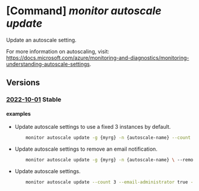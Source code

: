 # [Command] _monitor autoscale update_

Update an autoscale setting.

For more information on autoscaling, visit: https://docs.microsoft.com/azure/monitoring-and-diagnostics/monitoring-understanding-autoscale-settings.

## Versions

### [2022-10-01](/Resources/mgmt-plane/L3N1YnNjcmlwdGlvbnMve30vcmVzb3VyY2Vncm91cHMve30vcHJvdmlkZXJzL21pY3Jvc29mdC5pbnNpZ2h0cy9hdXRvc2NhbGVzZXR0aW5ncy97fQ==/2022-10-01.xml) **Stable**

<!-- mgmt-plane /subscriptions/{}/resourcegroups/{}/providers/microsoft.insights/autoscalesettings/{} 2022-10-01 -->

#### examples

- Update autoscale settings to use a fixed 3 instances by default.
    ```bash
        monitor autoscale update -g {myrg} -n {autoscale-name} --count 3
    ```

- Update autoscale settings to remove an email notification.
    ```bash
        monitor autoscale update -g {myrg} -n {autoscale-name} \ --remove-action email bob@contoso.com
    ```

- Update autoscale settings.
    ```bash
        monitor autoscale update --count 3 --email-administrator true --enabled true --max-count 5 --min-count 2 --name {MyAutoscaleSettings} --resource-group {MyResourceGroup} --tags key[=value]
    ```
